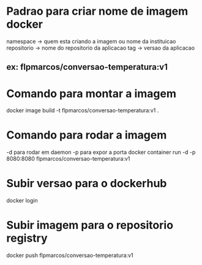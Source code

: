 # Padrao para criar nome de imagem docker
namespace -> quem esta criando a imagem ou nome da instituicao
repositorio -> nome do repositorio da aplicacao
tag -> versao da aplicacao
## ex: flpmarcos/conversao-temperatura:v1

# Comando para montar a imagem
docker image build -t flpmarcos/conversao-temperatura:v1 .

# Comando para rodar a imagem
-d para rodar em daemon
-p para expor a porta
docker container run -d -p 8080:8080 flpmarcos/conversao-temperatura:v1


# Subir versao para o dockerhub
docker login

# Subir imagem para o repositorio registry
docker push flpmarcos/conversao-temperatura:v1
